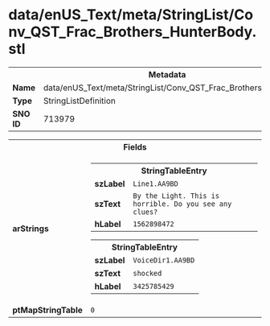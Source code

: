 <h1>data/enUS_Text/meta/StringList/Conv_QST_Frac_Brothers_HunterBody.stl</h1><table><tr><th colspan="100%">Metadata</th></tr><tr><td><b>Name</b></td><td>data/enUS_Text/meta/StringList/Conv_QST_Frac_Brothers_HunterBody.stl</td></tr><tr><td><b>Type</b></td><td>StringListDefinition</td></tr><tr><td><b>SNO ID</b></td><td>713979</td></tr></table>

<table><tr><th colspan="100%">Fields</th></tr><tr><td><b>arStrings</b></td><td><table><tr><th colspan="100%">StringTableEntry</th></tr><tr><td><b>szLabel</b></td><td><code>Line1.AA9BD</code></td></tr><tr><td><b>szText</b></td><td><code>By the Light. This is horrible. Do you see any clues?</code></td></tr><tr><td><b>hLabel</b></td><td><code>1562898472</code></td></tr></table>


<table><tr><th colspan="100%">StringTableEntry</th></tr><tr><td><b>szLabel</b></td><td><code>VoiceDir1.AA9BD</code></td></tr><tr><td><b>szText</b></td><td><code>shocked</code></td></tr><tr><td><b>hLabel</b></td><td><code>3425785429</code></td></tr></table>


</td></tr><tr><td><b>ptMapStringTable</b></td><td><code>0</code></td></tr></table>


